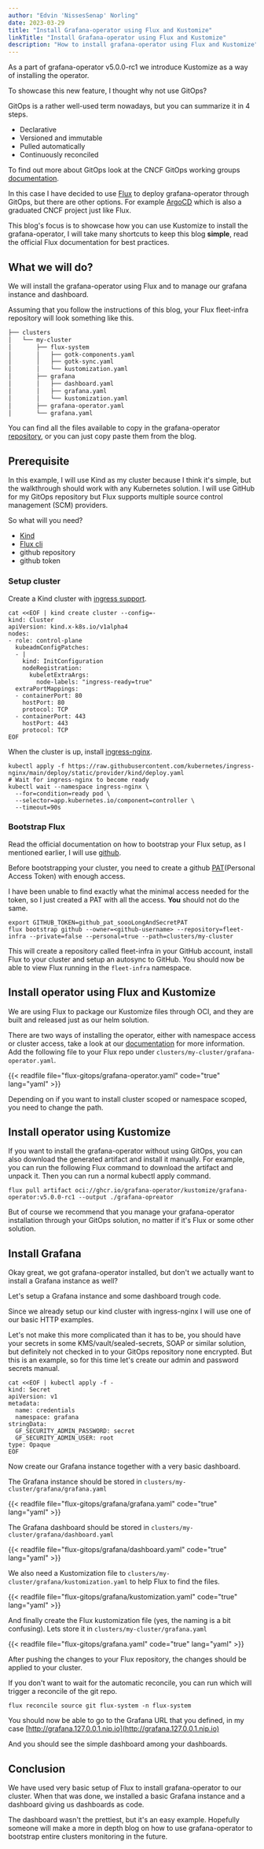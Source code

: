 ```yaml
---
author: "Edvin 'NissesSenap' Norling"
date: 2023-03-29
title: "Install Grafana-operator using Flux and Kustomize"
linkTitle: "Install Grafana-operator using Flux and Kustomize"
description: "How to install grafana-operator using Flux and Kustomize"
---
```


As a part of grafana-operator v5.0.0-rc1 we introduce Kustomize as a way of installing the operator.

To showcase this new feature, I thought why not use GitOps?

GitOps is a rather well-used term nowadays, but you can summarize it in 4 steps.

- Declarative
- Versioned and immutable
- Pulled automatically
- Continuously reconciled

To find out more about GitOps look at the CNCF GitOps working groups [documentation](https://opengitops.dev/).

In this case I have decided to use [Flux](https://fluxcd.io/) to deploy grafana-operator through GitOps, but there are other options.
For example [ArgoCD](https://argo-cd.readthedocs.io/) which is also a graduated CNCF project just like Flux.

This blog's focus is to showcase how you can use Kustomize to install the grafana-operator, I will take many shortcuts to keep this blog **simple**, read the official Flux documentation for best practices.

## What we will do?

We will install the grafana-operator using Flux and to manage our grafana instance and dashboard.

Assuming that you follow the instructions of this blog, your Flux fleet-infra repository will look something like this.

```.txt
├── clusters
│   └── my-cluster
│       ├── flux-system
│       │   ├── gotk-components.yaml
│       │   ├── gotk-sync.yaml
│       │   └── kustomization.yaml
│       ├── grafana
│       │   ├── dashboard.yaml
│       │   ├── grafana.yaml
│       │   └── kustomization.yaml
│       ├── grafana-operator.yaml
│       └── grafana.yaml
```

You can find all the files available to copy in the grafana-operator [repository](https://github.com/grafana-operator/grafana-operator/tree/master/docs/blog/flux-gitops),
or you can just copy paste them from the blog.

## Prerequisite

In this example, I will use Kind as my cluster because I think it's simple, but the walkthrough should work with any Kubernetes solution.
I will use GitHub for my GitOps repository but Flux supports multiple source control management (SCM) providers.

So what will you need?

- [Kind](https://kind.sigs.k8s.io/docs/user/quick-start)
- [Flux cli](https://fluxcd.io/flux/installation/)
- github repository
- github token

### Setup cluster

Create a Kind cluster with [ingress support](https://kind.sigs.k8s.io/docs/user/ingress/).

```shell
cat <<EOF | kind create cluster --config=-
kind: Cluster
apiVersion: kind.x-k8s.io/v1alpha4
nodes:
- role: control-plane
  kubeadmConfigPatches:
  - |
    kind: InitConfiguration
    nodeRegistration:
      kubeletExtraArgs:
        node-labels: "ingress-ready=true"
  extraPortMappings:
  - containerPort: 80
    hostPort: 80
    protocol: TCP
  - containerPort: 443
    hostPort: 443
    protocol: TCP
EOF
```

When the cluster is up, install [ingress-nginx](https://github.com/kubernetes/ingress-nginx).

```shell
kubectl apply -f https://raw.githubusercontent.com/kubernetes/ingress-nginx/main/deploy/static/provider/kind/deploy.yaml
# Wait for ingress-nginx to become ready
kubectl wait --namespace ingress-nginx \
  --for=condition=ready pod \
  --selector=app.kubernetes.io/component=controller \
  --timeout=90s
```

### Bootstrap Flux

Read the official documentation on how to bootstrap your Flux setup, as I mentioned earlier, I will use [github](https://fluxcd.io/flux/cmd/flux_bootstrap_github/).

Before bootstrapping your cluster, you need to create a github [PAT](https://docs.github.com/en/authentication/keeping-your-account-and-data-secure/creating-a-personal-access-token)(Personal Access Token) with enough access.

I have been unable to find exactly what the minimal access needed for the token, so I just created a PAT with all the access. **You** should not do the same.

```shell
export GITHUB_TOKEN=github_pat_soooLongAndSecretPAT
flux bootstrap github --owner=<github-username> --repository=fleet-infra --private=false --personal=true --path=clusters/my-cluster
```

This will create a repository called fleet-infra in your GitHub account, install Flux to your cluster and setup an autosync to GitHub.
You should now be able to view Flux running in the `fleet-infra` namespace.

## Install operator using Flux and Kustomize

We are using Flux to package our Kustomize files through OCI, and they are built and released just as our helm solution.

There are two ways of installing the operator, either with namespace access or cluster access,
take a look at our [documentation](https://grafana-operator.github.io/grafana-operator/docs/grafana/#where-should-the-operator-look-for-grafana-resources) for more information.
Add the following file to your Flux repo under `clusters/my-cluster/grafana-operator.yaml`.

{{< readfile file="flux-gitops/grafana-operator.yaml" code="true" lang="yaml" >}}

Depending on if you want to install cluster scoped or namespace scoped, you need to change the path.

## Install operator using Kustomize

If you want to install the grafana-operator without using GitOps, you can also download the generated artifact and install it manually.
For example, you can run the following Flux command to download the artifact and unpack it. Then you can run a normal kubectl apply command.

```shell
flux pull artifact oci://ghcr.io/grafana-operator/kustomize/grafana-operator:v5.0.0-rc1 --output ./grafana-opreator
```

But of course we recommend that you manage your grafana-operator installation through your GitOps solution, no matter if it's Flux or some other solution.

## Install Grafana

Okay great, we got grafana-operator installed, but don't we actually want to install a Grafana instance as well?

Let's setup a Grafana instance and some dashboard trough code.

Since we already setup our kind cluster with ingress-nginx I will use one of our basic HTTP examples.

Let's not make this more complicated than it has to be, you should have your secrets in some KMS/vault/sealed-secrets, SOAP or similar solution, but definitely not checked in to your GitOps repository none encrypted.
But this is an example, so for this time let's create our admin and password secrets manual.

```shell
cat <<EOF | kubectl apply -f -
kind: Secret
apiVersion: v1
metadata:
  name: credentials
  namespace: grafana
stringData:
  GF_SECURITY_ADMIN_PASSWORD: secret
  GF_SECURITY_ADMIN_USER: root
type: Opaque
EOF
```

Now create our Grafana instance together with a very basic dashboard.

The Grafana instance should be stored in `clusters/my-cluster/grafana/grafana.yaml`

{{< readfile file="flux-gitops/grafana/grafana.yaml" code="true" lang="yaml" >}}

The Grafana dashboard should be stored in `clusters/my-cluster/grafana/dashboard.yaml`

{{< readfile file="flux-gitops/grafana/dashboard.yaml" code="true" lang="yaml" >}}

We also need a Kustomization file to `clusters/my-cluster/grafana/kustomization.yaml` to help Flux to find the files.

{{< readfile file="flux-gitops/grafana/kustomization.yaml" code="true" lang="yaml" >}}

And finally create the Flux kustomization file (yes, the naming is a bit confusing).
Lets store it in `clusters/my-cluster/grafana.yaml`

{{< readfile file="flux-gitops/grafana.yaml" code="true" lang="yaml" >}}

After pushing the changes to your Flux repository, the changes should be applied to your cluster.

If you don't want to wait for the automatic reconcile, you can run which will trigger a reconcile of the git repo.

```shell
flux reconcile source git flux-system -n flux-system
```

You should now be able to go to the Grafana URL that you defined, in my case [http://grafana.127.0.0.1.nip.io](http://grafana.127.0.0.1.nip.io)

And you should see the simple dashboard among your dashboards.

## Conclusion

We have used very basic setup of Flux to install grafana-operator to our cluster. When that was done, we installed a basic Grafana instance and a dashboard giving us dashboards as code.

The dashboard wasn't the prettiest, but it's an easy example.
Hopefully someone will make a more in depth blog on how to use grafana-operator to bootstrap entire clusters monitoring in the future.

